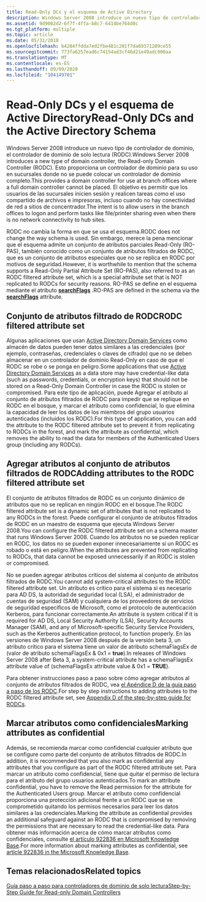 ```yaml
---
title: Read-Only DCs y el esquema de Active Directory
description: Windows Server 2008 introduce un nuevo tipo de controlador de dominio, el controlador de dominio de solo lectura (RODC).
ms.assetid: 9d9082d2-6f7f-4ffa-b8c7-6414be764d0c
ms.tgt_platform: multiple
ms.topic: article
ms.date: 05/31/2018
ms.openlocfilehash: b4284ffdda7ed2fbe481c201f7da69371209ce55
ms.sourcegitcommit: 773fa6257ead6c74154ad3cf46d21e49adc900aa
ms.translationtype: MT
ms.contentlocale: es-ES
ms.lasthandoff: 09/09/2020
ms.locfileid: "104149701"
---
```

# <a name="read-only-dcs-and-the-active-directory-schema"></a><span data-ttu-id="277bf-103">Read-Only DCs y el esquema de Active Directory</span><span class="sxs-lookup"><span data-stu-id="277bf-103">Read-Only DCs and the Active Directory Schema</span></span>

<span data-ttu-id="277bf-104">Windows Server 2008 introduce un nuevo tipo de controlador de dominio, el controlador de dominio de solo lectura (RODC).</span><span class="sxs-lookup"><span data-stu-id="277bf-104">Windows Server 2008 introduces a new type of domain controller, the Read-only Domain Controller (RODC).</span></span> <span data-ttu-id="277bf-105">Esto proporciona un controlador de dominio para su uso en sucursales donde no se puede colocar un controlador de dominio completo.</span><span class="sxs-lookup"><span data-stu-id="277bf-105">This provides a domain controller for use at branch offices where a full domain controller cannot be placed.</span></span> <span data-ttu-id="277bf-106">El objetivo es permitir que los usuarios de las sucursales inicien sesión y realicen tareas como el uso compartido de archivos e impresoras, incluso cuando no hay conectividad de red a sitios de concentrador.</span><span class="sxs-lookup"><span data-stu-id="277bf-106">The intent is to allow users in the branch offices to logon and perform tasks like file/printer sharing even when there is no network connectivity to hub sites.</span></span>

<span data-ttu-id="277bf-107">RODC no cambia la forma en que se usa el esquema.</span><span class="sxs-lookup"><span data-stu-id="277bf-107">RODC does not change the way schema is used.</span></span> <span data-ttu-id="277bf-108">Sin embargo, merece la pena mencionar que el esquema admite un conjunto de atributos parciales Read-Only (RO-PAS), también conocido como un conjunto de atributos filtrados de RODC, que es un conjunto de atributos especiales que no se replica en RODC por motivos de seguridad.</span><span class="sxs-lookup"><span data-stu-id="277bf-108">However, it is worthwhile to mention that the schema supports a Read-Only Partial Attribute Set (RO-PAS), also referred to as an RODC filtered attribute set, which is a special attribute set that is NOT replicated to RODCs for security reasons.</span></span> <span data-ttu-id="277bf-109">RO-PAS se define en el esquema mediante el atributo [**searchFlags**](/windows/desktop/ADSchema/a-searchflags) .</span><span class="sxs-lookup"><span data-stu-id="277bf-109">RO-PAS are defined in the schema via the [**searchFlags**](/windows/desktop/ADSchema/a-searchflags) attribute.</span></span>

## <a name="rodc-filtered-attribute-set"></a><span data-ttu-id="277bf-110">Conjunto de atributos filtrado de RODC</span><span class="sxs-lookup"><span data-stu-id="277bf-110">RODC filtered attribute set</span></span>

<span data-ttu-id="277bf-111">Algunas aplicaciones que usan [Active Directory Domain Services](active-directory-domain-services.md) como almacén de datos pueden tener datos similares a las credenciales (por ejemplo, contraseñas, credenciales o claves de cifrado) que no se deben almacenar en un controlador de dominio Read-Only en caso de que el RODC se robe o se ponga en peligro.</span><span class="sxs-lookup"><span data-stu-id="277bf-111">Some applications that use [Active Directory Domain Services](active-directory-domain-services.md) as a data store may have credential-like data (such as passwords, credentials, or encryption keys) that should not be stored on a Read-Only Domain Controller in case the RODC is stolen or compromised.</span></span> <span data-ttu-id="277bf-112">Para este tipo de aplicación, puede Agregar el atributo al conjunto de atributos filtrados de RODC para impedir que se replique en RODC en el bosque, y marcar el atributo como confidencial, lo que elimina la capacidad de leer los datos de los miembros del grupo usuarios autenticados (incluidos los RODC).</span><span class="sxs-lookup"><span data-stu-id="277bf-112">For this type of application, you can add the attribute to the RODC filtered attribute set to prevent it from replicating to RODCs in the forest, and mark the attribute as confidential, which removes the ability to read the data for members of the Authenticated Users group (including any RODCs).</span></span>

## <a name="adding-attributes-to-the-rodc-filtered-attribute-set"></a><span data-ttu-id="277bf-113">Agregar atributos al conjunto de atributos filtrados de RODC</span><span class="sxs-lookup"><span data-stu-id="277bf-113">Adding attributes to the RODC filtered attribute set</span></span>

<span data-ttu-id="277bf-114">El conjunto de atributos filtrados de RODC es un conjunto dinámico de atributos que no se replican en ningún RODC en el bosque.</span><span class="sxs-lookup"><span data-stu-id="277bf-114">The RODC filtered attribute set is a dynamic set of attributes that is not replicated to any RODCs in the forest.</span></span> <span data-ttu-id="277bf-115">Puede configurar el conjunto de atributos filtrados de RODC en un maestro de esquema que ejecuta Windows Server 2008.</span><span class="sxs-lookup"><span data-stu-id="277bf-115">You can configure the RODC filtered attribute set on a schema master that runs Windows Server 2008.</span></span> <span data-ttu-id="277bf-116">Cuando los atributos no se pueden replicar en RODC, los datos no se pueden exponer innecesariamente si un RODC es robado o está en peligro.</span><span class="sxs-lookup"><span data-stu-id="277bf-116">When the attributes are prevented from replicating to RODCs, that data cannot be exposed unnecessarily if an RODC is stolen or compromised.</span></span>

<span data-ttu-id="277bf-117">No se pueden agregar atributos críticos del sistema al conjunto de atributos filtrados de RODC.</span><span class="sxs-lookup"><span data-stu-id="277bf-117">You cannot add system-critical attributes to the RODC filtered attribute set.</span></span> <span data-ttu-id="277bf-118">Un atributo es crítico para el sistema si es necesario para AD DS, la autoridad de seguridad local (LSA), el administrador de cuentas de seguridad (SAM) y cualquiera de los proveedores de servicios de seguridad específicos de Microsoft, como el protocolo de autenticación Kerberos, para funcionar correctamente.</span><span class="sxs-lookup"><span data-stu-id="277bf-118">An attribute is system critical if it is required for AD DS, Local Security Authority (LSA), Security Accounts Manager (SAM), and any of Microsoft-specific Security Service Providers, such as the Kerberos authentication protocol, to function properly.</span></span> <span data-ttu-id="277bf-119">En las versiones de Windows Server 2008 después de la versión beta 3, un atributo crítico para el sistema tiene un valor de atributo schemaFlagsEx de (valor de atributo schemaFlagsEx & 0x1 = **true**).</span><span class="sxs-lookup"><span data-stu-id="277bf-119">In releases of Windows Server 2008 after Beta 3, a system-critical attribute has a schemaFlagsEx attribute value of (schemaFlagsEx attribute value & 0x1 = **TRUE**).</span></span>

<span data-ttu-id="277bf-120">Para obtener instrucciones paso a paso sobre cómo agregar atributos al conjunto de atributos filtrados de RODC, vea [el Apéndice D de la guía paso a paso de los RODC]( /previous-versions/windows/it-pro/windows-server-2008-R2-and-2008/cc772331(v=ws.10)).</span><span class="sxs-lookup"><span data-stu-id="277bf-120">For step by step instructions to adding attributes to the RODC filtered attribute set, see [Appendix D of the step-by-step guide for RODCs]( /previous-versions/windows/it-pro/windows-server-2008-R2-and-2008/cc772331(v=ws.10)).</span></span>

## <a name="marking-attributes-as-confidential"></a><span data-ttu-id="277bf-121">Marcar atributos como confidenciales</span><span class="sxs-lookup"><span data-stu-id="277bf-121">Marking attributes as confidential</span></span>

<span data-ttu-id="277bf-122">Además, se recomienda marcar como confidencial cualquier atributo que se configure como parte del conjunto de atributos filtrados de RODC.</span><span class="sxs-lookup"><span data-stu-id="277bf-122">In addition, it is recommended that you also mark as confidential any attributes that you configure as part of the RODC filtered attribute set.</span></span> <span data-ttu-id="277bf-123">Para marcar un atributo como confidencial, tiene que quitar el permiso de lectura para el atributo del grupo usuarios autenticados.</span><span class="sxs-lookup"><span data-stu-id="277bf-123">To mark an attribute confidential, you have to remove the Read permission for the attribute for the Authenticated Users group.</span></span> <span data-ttu-id="277bf-124">Marcar el atributo como confidencial proporciona una protección adicional frente a un RODC que se ve comprometido quitando los permisos necesarios para leer los datos similares a las credenciales.</span><span class="sxs-lookup"><span data-stu-id="277bf-124">Marking the attribute as confidential provides an additional safeguard against an RODC that is compromised by removing the permissions that are necessary to read the credential-like data.</span></span> <span data-ttu-id="277bf-125">Para obtener más información acerca de cómo marcar atributos como confidenciales, consulte [el artículo 922836 en Microsoft Knowledge Base]( https://support.microsoft.com/kb/922836).</span><span class="sxs-lookup"><span data-stu-id="277bf-125">For more information about marking attributes as confidential, see [article 922836 in the Microsoft Knowledge Base]( https://support.microsoft.com/kb/922836).</span></span>

## <a name="related-topics"></a><span data-ttu-id="277bf-126">Temas relacionados</span><span class="sxs-lookup"><span data-stu-id="277bf-126">Related topics</span></span>

<dl> <dt>

[<span data-ttu-id="277bf-127">Guía paso a paso para controladores de dominio de solo lectura</span><span class="sxs-lookup"><span data-stu-id="277bf-127">Step-by-Step Guide for Read-only Domain Controllers</span></span>]( https://support.microsoft.com/kb/922836)
</dt> </dl>

 

 